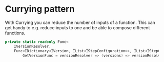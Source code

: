 # Currying pattern
With Currying you can reduce the number of inputs of a function. This can get handy to e.g. reduce inputs to one and be able to compose different functions.
```csharp
private static readonly Func<
    IVersionResolver, 
    Func<IDictionary<IVersion, IList<IStepConfiguration>>, IList<IStepConfiguration>>>
        GetVersionFunc = versionResolver => (versions) => versionResolver.GetVersion(versions);
```
